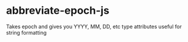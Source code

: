 # abbreviate-epoch-js
Takes epoch and gives you YYYY, MM, DD, etc type attributes useful for string formatting
